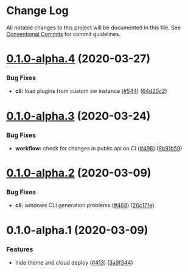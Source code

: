 # Change Log

All notable changes to this project will be documented in this file.
See [Conventional Commits](https://conventionalcommits.org) for commit guidelines.

# [0.1.0-alpha.4](https://github.com/DivanteLtd/shopware-pwa/compare/@shopware-pwa/nuxt-module@0.1.0-alpha.3...@shopware-pwa/nuxt-module@0.1.0-alpha.4) (2020-03-27)


### Bug Fixes

* **cli:** load plugins from custom sw instance ([#544](https://github.com/DivanteLtd/shopware-pwa/issues/544)) ([64d20c2](https://github.com/DivanteLtd/shopware-pwa/commit/64d20c249dce5f1815e8127b1e5915ce6c0575f3))





# [0.1.0-alpha.3](https://github.com/DivanteLtd/shopware-pwa/compare/@shopware-pwa/nuxt-module@0.1.0-alpha.2...@shopware-pwa/nuxt-module@0.1.0-alpha.3) (2020-03-24)


### Bug Fixes

* **workflow:** check for changes in public api on CI ([#496](https://github.com/DivanteLtd/shopware-pwa/issues/496)) ([8b91b59](https://github.com/DivanteLtd/shopware-pwa/commit/8b91b593a404a1dc8a694bb596c0134a5f7e2204))





# [0.1.0-alpha.2](https://github.com/DivanteLtd/shopware-pwa/compare/@shopware-pwa/nuxt-module@0.1.0-alpha.1...@shopware-pwa/nuxt-module@0.1.0-alpha.2) (2020-03-09)


### Bug Fixes

* **cli:** windows CLI generation problems ([#468](https://github.com/DivanteLtd/shopware-pwa/issues/468)) ([26c171e](https://github.com/DivanteLtd/shopware-pwa/commit/26c171e7855aa1a231c69a211d3ede5da7f7b7e1))





# 0.1.0-alpha.1 (2020-03-09)


### Features

* hide theme and cloud deploy ([#413](https://github.com/DivanteLtd/shopware-pwa/issues/413)) ([3a3f344](https://github.com/DivanteLtd/shopware-pwa/commit/3a3f34491079d16ff26172f676e27b5bd3e1aebb))
